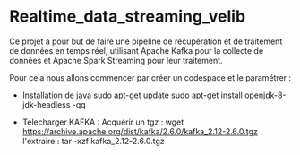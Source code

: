 # Realtime_data_streaming_velib
Ce projet à pour but de faire une pipeline de récupération et de traitement de données en temps réel, utilisant Apache Kafka pour la collecte de données et Apache Spark Streaming pour leur traitement.

Pour cela nous allons commencer par créer un codespace et le paramétrer :
- Installation de java
sudo apt-get update
sudo apt-get install openjdk-8-jdk-headless -qq

- Telecharger KAFKA :
Acquérir un tgz :
wget https://archive.apache.org/dist/kafka/2.6.0/kafka_2.12-2.6.0.tgz
l'extraire :
tar -xzf kafka_2.12-2.6.0.tgz
